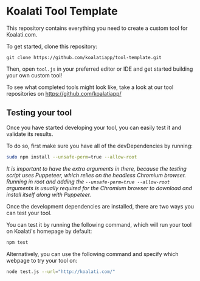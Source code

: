 # Koalati Tool Template

This repository contains everything you need to create a custom tool for Koalati.com.

To get started, clone this repository:
```
git clone https://github.com/koalatiapp/tool-template.git
```

Then, open `tool.js` in your preferred editor or IDE and get started building your own custom tool!

To see what completed tools might look like, take a look at our tool repositories on https://github.com/koalatiapp/


## Testing your tool

Once you have started developing your tool, you can easily test it and validate its results.

To do so, first make sure you have all of the devDependencies by running:
```bash
sudo npm install --unsafe-perm=true --allow-root
```

_It is important to have the extra arguments in there, because the testing script uses Puppeteer, which relies on the headless Chromium browser. Running in root and adding the `--unsafe-perm=true --allow-root` arguments is usually required for the Chromium browser to download and install itself along with Puppeteer._

Once the development dependencies are installed, there are two ways you can test your tool.

You can test it by running the following command, which will run your tool on Koalati's homepage by default:
```bash
npm test
```

Alternatively, you can use the following command and specify which webpage to try your tool on:
```bash
node test.js --url="http://koalati.com/"
```
